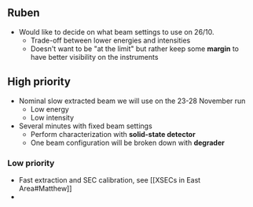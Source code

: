 ## Ruben

* Would like to decide on what beam settings to use on 26/10.
	* Trade-off between lower energies and intensities
	* Doesn't want to be "at the limit" but rather keep some **margin** to have better visibility on the instruments


## High priority

* Nominal slow extracted beam we will use on the 23-28 November run
	* Low energy
	* Low intensity
* Several minutes with fixed beam settings
	* Perform characterization with **solid-state detector**
	* One beam configuration will be broken down with **degrader**

### Low priority
* Fast extraction and SEC calibration, see [[XSECs in East Area#Matthew]]
* 